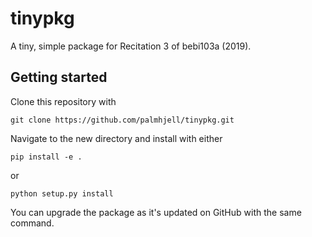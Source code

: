 # tinypkg
A tiny, simple package for Recitation 3 of bebi103a (2019).

## Getting started
Clone this repository with
```
git clone https://github.com/palmhjell/tinypkg.git
```
Navigate to the new directory and install with either

```
pip install -e .
```

or

```
python setup.py install
```

You can upgrade the package as it's updated on GitHub with the same command.